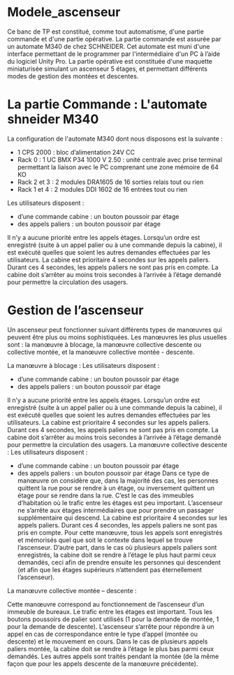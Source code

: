 # Modele_ascenseur

Ce banc de TP est constitué, comme tout automatisme, d'une partie commande et d'une
partie opérative. La partie commande est assurée par un automate M340 de chez SCHNEIDER.
Cet automate est muni d'une interface permettant de le programmer par l'intermédiaire d'un PC
à l’aide du logiciel Unity Pro. La partie opérative est constituée d'une maquette miniaturisée
simulant un ascenseur 5 étages, et permettant différents modes de gestion des montées et
descentes.

# La partie Commande : L'automate shneider M340

La configuration de l'automate M340 dont nous disposons est la suivante :
- 1 CPS 2000 : bloc d’alimentation 24V CC
- Rack 0 : 1 UC BMX P34 1000 V 2.50 : unité centrale avec prise terminal permettant la
liaison avec le PC comprenant une zone mémoire de 64 KO
- Rack 2 et 3 : 2 modules DRA1605 de 16 sorties relais tout ou rien
- Rack 1 et 4 : 2 modules DDI 1602 de 16 entrées tout ou rien

Les utilisateurs disposent :

- d’une commande cabine : un bouton poussoir par étage
- des appels paliers : un bouton poussoir par étage

Il n’y a aucune priorité entre les appels étages. Lorsqu’un ordre est enregistré (suite à
un appel palier ou à une commande depuis la cabine), il est exécuté quelles que soient
les autres demandes effectuées par les utilisateurs.
La cabine est prioritaire 4 secondes sur les appels paliers. Durant ces 4 secondes, les
appels paliers ne sont pas pris en compte. La cabine doit s’arrêter au moins trois
secondes à l’arrivée à l’étage demandé pour permettre la circulation des usagers.

# Gestion de l’ascenseur

Un ascenseur peut fonctionner suivant différents types de manœuvres qui peuvent être
plus ou moins sophistiquées. Les manœuvres les plus usuelles sont : la manœuvre à blocage, la
manœuvre collective descente ou collective montée, et la manœuvre collective montée -
descente.

La manœuvre à blocage :
Les utilisateurs disposent :

- d’une commande cabine : un bouton poussoir par étage
- des appels paliers : un bouton poussoir par étage

Il n’y a aucune priorité entre les appels étages. Lorsqu’un ordre est enregistré (suite à
un appel palier ou à une commande depuis la cabine), il est exécuté quelles que soient
les autres demandes effectuées par les utilisateurs.
La cabine est prioritaire 4 secondes sur les appels paliers. Durant ces 4 secondes, les
appels paliers ne sont pas pris en compte. La cabine doit s’arrêter au moins trois
secondes à l’arrivée à l’étage demandé pour permettre la circulation des usagers.
La manœuvre collective descente :
Les utilisateurs disposent :
- d’une commande cabine : un bouton poussoir par étage
- des appels paliers : un bouton poussoir par étage
Dans ce type de manœuvre on considère que, dans la majorité des cas, les personnes
quittent la rue pour se rendre à un étage, ou inversement quittent un étage pour se rendre
dans la rue. C’est le cas des immeubles d’habitation où le trafic entre les étages est peu
important. L’ascenseur ne s’arrête aux étages intermédiaires que pour prendre un
passager supplémentaire qui descend.
La cabine est prioritaire 4 secondes sur les appels paliers. Durant ces 4 secondes, les
appels paliers ne sont pas pris en compte.
Pour cette manœuvre, tous les appels sont enregistrés et mémorisés quel que soit le
contexte dans lequel se trouve l’ascenseur.
D’autre part, dans le cas où plusieurs appels paliers sont enregistrés, la cabine doit se
rendre à l’étage le plus haut parmi ceux demandés, ceci afin de prendre ensuite les
personnes qui descendent (et afin que les étages supérieurs n’attendent pas éternellement
l’ascenseur).

La manœuvre collective montée – descente :

Cette manœuvre correspond au fonctionnement de l’ascenseur d’un immeuble de
bureaux. Le trafic entre les étages est important. Tous les boutons poussoirs de palier
sont utilisés (1 pour la demande de montée, 1 pour la demande de descente).
L’ascenseur s’arrête pour répondre à un appel en cas de correspondance entre le type
d’appel (montée ou descente) et le mouvement en cours. Dans le cas de plusieurs appels
paliers montée, la cabine doit se rendre à l’étage le plus bas parmi ceux demandés. Les
autres appels sont traités pendant la montée (de la même façon que pour les appels
descente de la manœuvre précédente).
